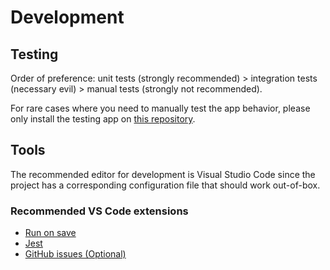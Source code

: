 # Development

## Testing

Order of preference: unit tests (strongly recommended) > integration tests (necessary evil) > manual tests (strongly not recommended).

For rare cases where you need to manually test the app behavior, please only install the testing app on [this repository](https://github.com/tianhaoz95/approveman-test).

## Tools

The recommended editor for development is Visual Studio Code since the project has a corresponding configuration file that should work out-of-box.

### Recommended VS Code extensions

-   [Run on save](https://marketplace.visualstudio.com/items?itemName=emeraldwalk.RunOnSave)
-   [Jest](https://marketplace.visualstudio.com/items?itemName=Orta.vscode-jest)
-   [GitHub issues (Optional)](https://marketplace.visualstudio.com/items?itemName=ms-vscode.github-issues-prs)
